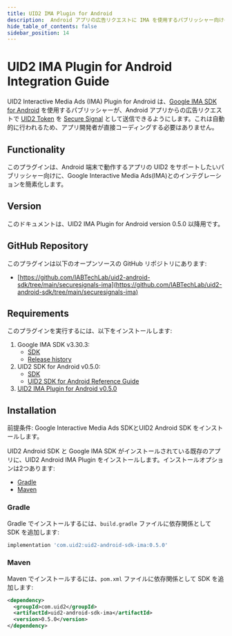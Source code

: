 ```yaml
---
title: UID2 IMA Plugin for Android
description:  Android アプリの広告リクエストに IMA を使用するパブリッシャー向けのガイドです。
hide_table_of_contents: false
sidebar_position: 14
---
```


# UID2 IMA Plugin for Android Integration Guide

UID2 Interactive Media Ads (IMA) Plugin for Android は、[Google IMA SDK for Android](https://developers.google.com/interactive-media-ads/docs/sdks/android/client-side) を使用するパブリッシャーが、Android アプリからの広告リクエストで [UID2 Token](../ref-info/glossary-uid.md#gl-uid2-token) を [Secure Signal](https://support.google.com/admob/answer/11556288) として送信できるようにします。これは自動的に行われるため、アプリ開発者が直接コーディングする必要はありません。

## Functionality

このプラグインは、Android 端末で動作するアプリの UID2 をサポートしたいパブリッシャー向けに、Google Interactive Media Ads(IMA)とのインテグレーションを簡素化します。

## Version

<!-- As of 2023-07-15 -->

このドキュメントは、UID2 IMA Plugin for Android version 0.5.0 以降用です。

## GitHub Repository

このプラグインは以下のオープンソースの GitHub リポジトリにあります:

- [https://github.com/IABTechLab/uid2-android-sdk/tree/main/securesignals-ima](https://github.com/IABTechLab/uid2-android-sdk/tree/main/securesignals-ima)

## Requirements 

このプラグインを実行するには、以下をインストールします:

1. Google IMA SDK v3.30.3:
   - [SDK](https://developers.google.com/interactive-media-ads/docs/sdks/android/client-side)
   - [Release history](https://developers.google.com/interactive-media-ads/docs/sdks/android/client-side/history)
1. UID2 SDK for Android v0.5.0:
   - [SDK](https://central.sonatype.com/artifact/com.uid2/uid2-android-sdk)
   - [UID2 SDK for Android Reference Guide](../sdks/uid2-sdk-ref-android.md)
1. [UID2 IMA Plugin for Android v0.5.0](https://central.sonatype.com/artifact/com.uid2/uid2-android-sdk-ima)

## Installation

前提条件: Google Interactive Media Ads SDKとUID2 Android SDK をインストールします。

UID2 Android SDK と Google IMA SDK がインストールされている既存のアプリに、UID2 Android IMA Plugin をインストールします。インストールオプションは2つあります:

- [Gradle](#gradle)
- [Maven](#maven)


### Gradle 
Gradle でインストールするには、`build.gradle` ファイルに依存関係として SDK を追加します:

``` javascript
implementation 'com.uid2:uid2-android-sdk-ima:0.5.0'
```

### Maven

Maven でインストールするには、`pom.xml` ファイルに依存関係として SDK を追加します:

``` xml
<dependency>
  <groupId>com.uid2</groupId>
  <artifactId>uid2-android-sdk-ima</artifactId>
  <version>0.5.0</version>
</dependency>
```
